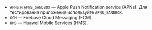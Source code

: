 * `APNS` и `APNS_SANDBOX` — Apple Push Notification service (APNs). Для тестирования приложения используйте `APNS_SANDBOX`.
* `GCM` — Firebase Cloud Messaging (FCM).
* `HMS` — Huawei Mobile Services (HMS).